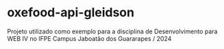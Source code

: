 # oxefood-api-gleidson
Projeto utilizado como exemplo para a disciplina de Desenvolvimento para WEB IV no IFPE Campus Jaboatão dos Guararapes / 2024
